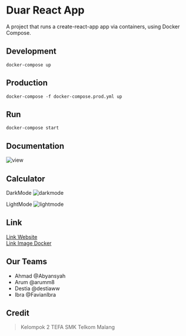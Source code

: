# Duar React App

A project that runs a create-react-app app via containers, using Docker Compose.

## Development

```
docker-compose up
```


## Production

```
docker-compose -f docker-compose.prod.yml up
```

## Run

```
docker-compose start
```
## Documentation

![view](https://user-images.githubusercontent.com/80156805/207474590-c53c310e-b259-4455-981f-9e9a27ce8388.PNG)

## Calculator

DarkMode
![darkmode](https://user-images.githubusercontent.com/80156805/208827814-629d77ad-712a-40e1-bd9b-9a5390572a22.png)

LightMode
![lightmode](https://user-images.githubusercontent.com/80156805/208827842-003665d1-7c14-4fae-8b7c-00b5d1d1db25.png)


## Link

[Link Website](https://host-tefa-yc39.vercel.app/) 
<br>
[Link Image Docker](https://hub.docker.com/r/abyansyah/tugas-react-task1/tags)

## Our Teams

- Ahmad @Abyansyah 
- Arum @arumm8
- Destia @destiaww
- Ibra @FavianIbra

## Credit

> Kelompok 2 TEFA SMK Telkom Malang


